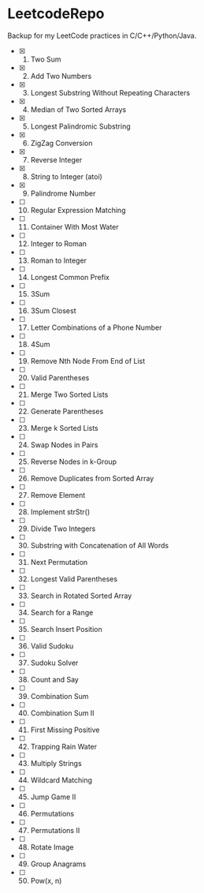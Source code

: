 # LeetcodeRepo
Backup for my LeetCode practices in C/C++/Python/Java.

- [x] 1. Two Sum    		                                <!-- 38.2%	Easy -->	
- [x] 2. Add Two Numbers    		                        <!--28.7%	Medium-->
- [x] 3. Longest Substring Without Repeating Characters     <!--24.7%	Medium-->	
- [x] 4. Median of Two Sorted Arrays    		            <!--23.2%	Hard-->	
- [x] 5. Longest Palindromic Substring    		            <!--25.4%	Medium-->	
- [x] 6. ZigZag Conversion    		                        <!--27.5%	Medium	-->
- [x] 7. Reverse Integer    		                        <!--24.4%	Easy	-->
- [x] 8. String to Integer (atoi)    		                <!--14.1%	Medium	-->
- [x] 9. Palindrome Number    		                        <!--36.2%	Easy	-->
- [ ] 10. Regular Expression Matching    		            <!--24.3%	Hard	-->
- [ ] 11. Container With Most Water    		                <!--37.2%	Medium	-->
- [ ] 12. Integer to Roman    		                        <!--46.4%	Medium	-->
- [ ] 13. Roman to Integer    		                        <!--48.3%	Easy	-->
- [ ] 14. Longest Common Prefix    		                    <!--31.6%	Easy	-->
- [ ] 15. 3Sum    		                                    <!--21.8%	Medium	-->
- [ ] 16. 3Sum Closest    		                            <!--31.8%	Medium	-->
- [ ] 17. Letter Combinations of a Phone Number    		    <!--36.8%	Medium	-->
- [ ] 18. 4Sum    		                                    <!--27.6%	Medium	-->
- [ ] 19. Remove Nth Node From End of List    		        <!--34.0%	Medium	-->
- [ ] 20. Valid Parentheses    		                        <!--34.1%	Easy	-->
- [ ] 21. Merge Two Sorted Lists    		                <!--41.5%	Easy	-->
- [ ] 22. Generate Parentheses    		                    <!--48.4%	Medium	-->
- [ ] 23. Merge k Sorted Lists    		                    <!--28.4%	Hard	-->
- [ ] 24. Swap Nodes in Pairs    		                    <!--39.4%	Medium	-->
- [ ] 25. Reverse Nodes in k-Group    		                <!--31.9%	Hard	-->
- [ ] 26. Remove Duplicates from Sorted Array    		    <!--36.6%	Easy	-->
- [ ] 27. Remove Element    		                        <!--41.0%	Easy	-->
- [ ] 28. Implement strStr()    		                    <!--29.1%	Easy	-->
- [ ] 29. Divide Two Integers    		                    <!--15.7%	Medium	-->
- [ ] 30. Substring with Concatenation of All Words    		<!--22.3%	Hard	-->
- [ ] 31. Next Permutation    		                        <!--29.1%	Medium	-->
- [ ] 32. Longest Valid Parentheses    		                <!--23.3%	Hard	-->
- [ ] 33. Search in Rotated Sorted Array    		        <!--31.9%	Medium  -->
- [ ] 34. Search for a Range    		                    <!--31.7%	Medium	-->
- [ ] 35. Search Insert Position    		                <!--40.0%	Easy	-->
- [ ] 36. Valid Sudoku    		                            <!--37.9%	Medium	-->
- [ ] 37. Sudoku Solver    		                            <!--32.3%	Hard	-->
- [ ] 38. Count and Say    		                            <!--36.9%	Easy	-->
- [ ] 39. Combination Sum    		                        <!--41.8%	Medium	-->
- [ ] 40. Combination Sum II    		                    <!--36.3%	Medium	-->
- [ ] 41. First Missing Positive    		                <!--26.0%	Hard	-->
- [ ] 42. Trapping Rain Water    		                    <!--37.8%	Hard	-->
- [ ] 43. Multiply Strings    		                        <!--28.1%	Medium	-->
- [ ] 44. Wildcard Matching    		                        <!--21.1%	Hard	-->
- [ ] 45. Jump Game II    		                            <!--26.1%	Hard	-->
- [ ] 46. Permutations    		                            <!--47.7%	Medium	-->
- [ ] 47. Permutations II    		                        <!--35.4%	Medium	-->
- [ ] 48. Rotate Image    		                            <!--42.2%	Medium	-->
- [ ] 49. Group Anagrams    		                        <!--38.9%	Medium	-->
- [ ] 50. Pow(x, n)    